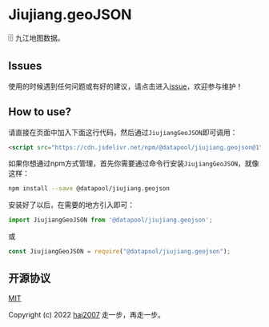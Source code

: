 # Jiujiang.geoJSON
🗄️ 九江地图数据。

## Issues
使用的时候遇到任何问题或有好的建议，请点击进入[issue](https://github.com/hai2007/datapool/issues)，欢迎参与维护！

## How to use?

请直接在页面中加入下面这行代码，然后通过```JiujiangGeoJSON```即可调用：

```html
<script src="https://cdn.jsdelivr.net/npm/@datapool/jiujiang.geojson@1"></script>
```

如果你想通过npm方式管理，首先你需要通过命令行安装``````JiujiangGeoJSON``````，就像这样：

```bash
npm install --save @datapool/jiujiang.geojson
```

安装好了以后，在需要的地方引入即可：

```js
import JiujiangGeoJSON from '@datapool/jiujiang.geojson';
```

或

```js
const JiujiangGeoJSON = require("@datapool/jiujiang.geojson");
```

开源协议
---------------------------------------
[MIT](https://github.com/hai2007/datapool/blob/master/LICENSE)

Copyright (c) 2022 [hai2007](https://hai2007.gitee.io/sweethome/) 走一步，再走一步。
